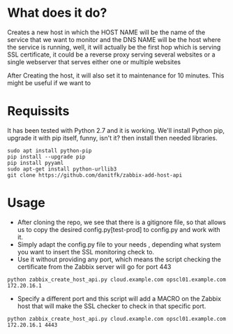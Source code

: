# What does it do?

Creates a new host in which the HOST NAME will be the name of the service that we want to monitor and the DNS NAME will be the host where the service is running, well, it will actually be the first hop which is serving SSL certificate, it could be a reverse proxy serving several websites or a single webserver that serves either one or multiple websites

After Creating the host, it will also set it to maintenance for 10 minutes. This might be useful if we want to 

# Requissits

It has been tested with Python 2.7 and it is working. We'll install Python pip, upgrade it with pip itself, funny, isn't it?  then install then needed libraries. 

```
sudo apt install python-pip
pip install --upgrade pip
pip install pyyaml
sudo apt-get install python-urllib3
git clone https://github.com/danitfk/zabbix-add-host-api
```

# Usage

* After cloning the repo, we see that there is a gitignore file, so that allows us to copy the desired config.py[test-prod] to config.py and work with it.
* Simply adapt the config.py file to your needs , depending what system you want to insert the SSL monitoring check to.
* Use it without providing any port, which means the script checking the certificate from the Zabbix server will go for port 443
```
python zabbix_create_host_api.py cloud.example.com opscl01.example.com 172.20.16.1
```

* Specify a different port and this script will add a MACRO on the Zabbix host that will make the SSL checker to check in that specific port.
```
python zabbix_create_host_api.py cloud.example.com opscl01.example.com 172.20.16.1 4443
```

